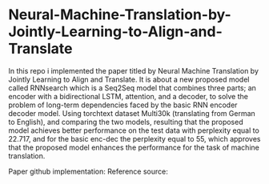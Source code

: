 # Neural-Machine-Translation-by-Jointly-Learning-to-Align-and-Translate
In this repo i implemented the paper titled by Neural Machine Translation by Jointly Learning to Align and Translate. It is about a new proposed model called RNNsearch which is a Seq2Seq model that combines three parts; an encoder with a bidirectional LSTM, attention, and a decoder, to solve the problem of long-term dependencies faced by the basic RNN encoder decoder model. Using torchtext dataset Multi30k (translating from German to English), and comparing the two models, resulting that the proposed model achieves better performance on the test data with perplexity equal to 22.717, and for the basic enc-dec the perplexity equal to 55, which approves that the proposed model enhances the performance for the task of machine translation.

Paper github implementation: 
Reference source: 
